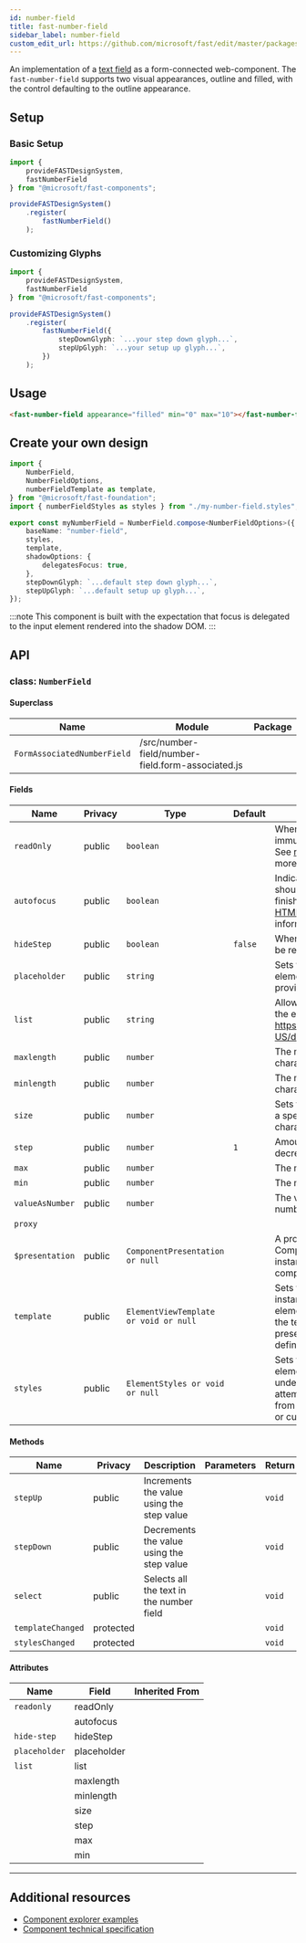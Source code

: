 ```yaml
---
id: number-field
title: fast-number-field
sidebar_label: number-field
custom_edit_url: https://github.com/microsoft/fast/edit/master/packages/web-components/fast-foundation/src/number-field/README.md
---
```


An implementation of a [text field](https://developer.mozilla.org/en-US/docs/Web/HTML/Element/Input/text) as a form-connected web-component. The `fast-number-field` supports two visual appearances, outline and filled, with the control defaulting to the outline appearance.

## Setup

### Basic Setup

```ts
import {
    provideFASTDesignSystem,
    fastNumberField
} from "@microsoft/fast-components";

provideFASTDesignSystem()
    .register(
        fastNumberField()
    );
```

### Customizing Glyphs

```ts
import {
    provideFASTDesignSystem,
    fastNumberField
} from "@microsoft/fast-components";

provideFASTDesignSystem()
    .register(
        fastNumberField({
            stepDownGlyph: `...your step down glyph...`,
            stepUpGlyph: `...your setup up glyph...`,
        })
    );
```

## Usage

```html live
<fast-number-field appearance="filled" min="0" max="10"></fast-number-field>
```

## Create your own design

```ts
import {
    NumberField,
    NumberFieldOptions,
    numberFieldTemplate as template,
} from "@microsoft/fast-foundation";
import { numberFieldStyles as styles } from "./my-number-field.styles";

export const myNumberField = NumberField.compose<NumberFieldOptions>({
    baseName: "number-field",
    styles,
    template,
    shadowOptions: {
        delegatesFocus: true,
    },
    stepDownGlyph: `...default step down glyph...`,
    stepUpGlyph: `...default setup up glyph...`,
});
```

:::note
This component is built with the expectation that focus is delegated to the input element rendered into the shadow DOM.
:::

## API



### class: `NumberField`

#### Superclass

| Name                        | Module                                            | Package |
| --------------------------- | ------------------------------------------------- | ------- |
| `FormAssociatedNumberField` | /src/number-field/number-field.form-associated.js |         |

#### Fields

| Name            | Privacy | Type                                  | Default | Description                                                                                                                                                                                                                 | Inherited From            |
| --------------- | ------- | ------------------------------------- | ------- | --------------------------------------------------------------------------------------------------------------------------------------------------------------------------------------------------------------------------- | ------------------------- |
| `readOnly`      | public  | `boolean`                             |         | When true, the control will be immutable by user interaction. See [readonly HTML attribute](https://developer.mozilla.org/en-US/docs/Web/HTML/Attributes/readonly) for more information.                                 |                           |
| `autofocus`     | public  | `boolean`                             |         | Indicates that this element should get focus after the page finishes loading. See [autofocus HTML attribute](https://developer.mozilla.org/en-US/docs/Web/HTML/Element/input#htmlattrdefautofocus) for more information. |                           |
| `hideStep`      | public  | `boolean`                             | `false` | When true, spin buttons will not be rendered                                                                                                                                                                                |                           |
| `placeholder`   | public  | `string`                              |         | Sets the placeholder value of the element, generally used to provide a hint to the user.                                                                                                                                    |                           |
| `list`          | public  | `string`                              |         | Allows associating a [datalist](https://developer.mozilla.org/en-US/docs/Web/HTML/Element/datalist) to the element by {@link https://developer.mozilla.org/en-US/docs/Web/API/Element/id}.                              |                           |
| `maxlength`     | public  | `number`                              |         | The maximum number of characters a user can enter.                                                                                                                                                                          |                           |
| `minlength`     | public  | `number`                              |         | The minimum number of characters a user can enter.                                                                                                                                                                          |                           |
| `size`          | public  | `number`                              |         | Sets the width of the element to a specified number of characters.                                                                                                                                                          |                           |
| `step`          | public  | `number`                              | `1`     | Amount to increment or decrement the value by                                                                                                                                                                               |                           |
| `max`           | public  | `number`                              |         | The maximum the value can be                                                                                                                                                                                                |                           |
| `min`           | public  | `number`                              |         | The minimum the value can be                                                                                                                                                                                                |                           |
| `valueAsNumber` | public  | `number`                              |         | The value property, typed as a number.                                                                                                                                                                                      |                           |
| `proxy`         |         |                                       |         |                                                                                                                                                                                                                             | FormAssociatedNumberField |
| `$presentation` | public  | `ComponentPresentation or null`       |         | A property which resolves the ComponentPresentation instance for the current component.                                                                                                                                     | FoundationElement         |
| `template`      | public  | `ElementViewTemplate or void or null` |         | Sets the template of the element instance. When undefined, the element will attempt to resolve the template from the associated presentation or custom element definition.                                                  | FoundationElement         |
| `styles`        | public  | `ElementStyles or void or null`       |         | Sets the default styles for the element instance. When undefined, the element will attempt to resolve default styles from the associated presentation or custom element definition.                                         | FoundationElement         |

#### Methods

| Name              | Privacy   | Description                               | Parameters | Return | Inherited From    |
| ----------------- | --------- | ----------------------------------------- | ---------- | ------ | ----------------- |
| `stepUp`          | public    | Increments the value using the step value |            | `void` |                   |
| `stepDown`        | public    | Decrements the value using the step value |            | `void` |                   |
| `select`          | public    | Selects all the text in the number field  |            | `void` |                   |
| `templateChanged` | protected |                                           |            | `void` | FoundationElement |
| `stylesChanged`   | protected |                                           |            | `void` | FoundationElement |

#### Attributes

| Name          | Field       | Inherited From |
| ------------- | ----------- | -------------- |
| `readonly`    | readOnly    |                |
|               | autofocus   |                |
| `hide-step`   | hideStep    |                |
| `placeholder` | placeholder |                |
| `list`        | list        |                |
|               | maxlength   |                |
|               | minlength   |                |
|               | size        |                |
|               | step        |                |
|               | max         |                |
|               | min         |                |

<hr/>


## Additional resources

* [Component explorer examples](https://explore.fast.design/components/fast-number-field)
* [Component technical specification](https://github.com/microsoft/fast/blob/master/packages/web-components/fast-foundation/src/number-field/number-field.spec.md)